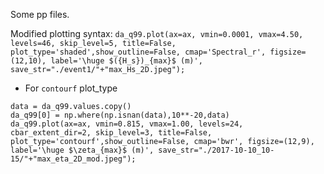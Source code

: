 Some pp files.

Modified plotting syntax:
`da_q99.plot(ax=ax, vmin=0.0001, vmax=4.50, levels=46, skip_level=5, title=False, plot_type='shaded',show_outline=False, cmap='Spectral_r', figsize=(12,10), label='\huge $({H_s})_{max}$ (m)', save_str="./event1/"+"max_Hs_2D.jpeg");`
- For `contourf` plot_type
```
data = da_q99.values.copy()
da_q99[0] = np.where(np.isnan(data),10**-20,data)
da_q99.plot(ax=ax, vmin=0.815, vmax=1.00, levels=24, cbar_extent_dir=2, skip_level=3, title=False, plot_type='contourf',show_outline=False, cmap='bwr', figsize=(12,9), label='\huge $\zeta_{max}$ (m)', save_str="./2017-10-10_10-15/"+"max_eta_2D_mod.jpeg");
```
